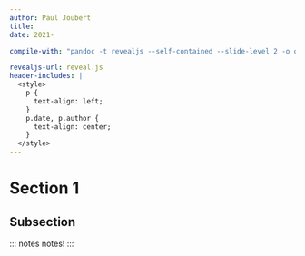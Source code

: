 ```yaml
---
author: Paul Joubert
title: 
date: 2021-

compile-with: "pandoc -t revealjs --self-contained --slide-level 2 -o output.html input.md"

revealjs-url: reveal.js
header-includes: |
  <style>
    p {
      text-align: left;
    }
    p.date, p.author {
      text-align: center;
    }
  </style>
---
```


# Section 1

## Subsection
::: notes
notes!
:::

